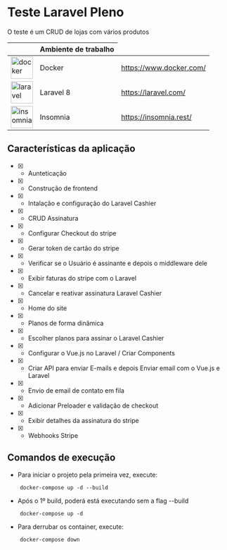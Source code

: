# Teste Laravel Pleno
O teste é um CRUD de lojas com vários produtos

<table style="width:100%">
    <thead>
      <tr>
        <th></th>
        <th>Ambiente de trabalho</th>
      </tr>
    </thead>
    <tbody>
      <tr>
        <td><img src="https://www.docker.com/sites/default/files/d8/2019-07/Moby-logo.png" width="50" alt="docker"></td>
        <td>Docker</td>
        <td><a target="_blank" href="https://www.docker.com/">https://www.docker.com/</a></td>
      </tr>   
      <tr>
        <td><img src="https://upload.wikimedia.org/wikipedia/commons/thumb/9/9a/Laravel.svg/1200px-Laravel.svg.png" width="50" alt="laravel"></td>
        <td>Laravel 8</td>
        <td><a target="_blank" href="https://laravel.com/">https://laravel.com/</a></td>
      </tr> 
      <tr>
        <td><img src="https://seeklogo.com/images/I/insomnia-logo-A35E09EB19-seeklogo.com.png" width="50" alt="insomnia"></td>
        <td>Insomnia</td>
        <td><a target="_blank" href="https://insomnia.rest/">https://insomnia.rest/</a></td>
      </tr>    
    </tbody>
</table>

## Características da aplicação
<!-- * [] - Testes unitários e de integração -->
* [x] - Aunteticação
* [x] - Construção de frontend
* [x] - Intalação e configuração do Laravel Cashier
* [x] - CRUD Assinatura
* [x] - Configurar Checkout do stripe
* [x] - Gerar token de cartão do stripe
* [x] - Verificar se o Usuário é assinante e depois o middleware dele
* [x] - Exibir faturas do stripe com o Laravel
* [x] - Cancelar e reativar assinatura Laravel Cashier
* [x] - Home do site
* [x] - Planos de forma dinâmica
* [x] - Escolher planos para assinar o Laravel Cashier
* [x] - Configurar o Vue.js no Laravel / Criar Components
* [x] - Criar API para enviar E-mails e depois Enviar email com o Vue.js e Laravel
* [x] - Envio de email de contato em fila
* [x] - Adicionar Preloader e validação de checkout
* [x] - Exibir detalhes da assinatura do stripe
* [x] - Webhooks Stripe


<!-- * [] - Worflow adicionado; -->

## Comandos de execução

- Para iniciar o projeto pela primeira vez, execute:
```
    docker-compose up -d --build
```
- Após o 1º build, poderá está executando sem a flag --build
```
    docker-compose up -d
```
- Para derrubar os container, execute:
```
    docker-compose down
```